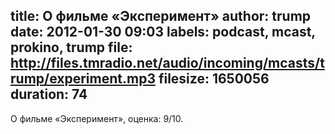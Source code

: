 title: О фильме «Эксперимент»
author: trump
date: 2012-01-30 09:03
labels: podcast, mcast, prokino, trump
file: http://files.tmradio.net/audio/incoming/mcasts/trump/experiment.mp3
filesize: 1650056
duration: 74
---
О фильме «Эксперимент», оценка: 9/10.
